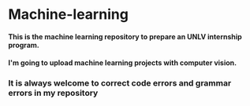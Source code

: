 # Machine-learning
#### This is the machine learning repository to prepare an UNLV internship program.
#### I'm going to upload machine learning projects with computer vision.
### It is always welcome to correct code errors and grammar errors in my repository
